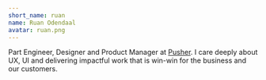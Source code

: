 ```yaml
---
short_name: ruan
name: Ruan Odendaal
avatar: ruan.png
---
```

Part Engineer, Designer and Product Manager at [Pusher](https://pusher.com). I care deeply about UX, UI and delivering impactful work that is win-win for the business and our customers.
